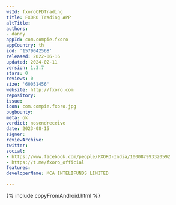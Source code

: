 ```yaml
---
wsId: fxoroCFDTrading
title: FXORO Trading APP
altTitle: 
authors:
- danny
appId: com.compie.fxoro
appCountry: th
idd: '1579042568'
released: 2022-06-16
updated: 2024-02-11
version: 1.3.7
stars: 0
reviews: 0
size: '60051456'
website: http://fxoro.com
repository: 
issue: 
icon: com.compie.fxoro.jpg
bugbounty: 
meta: ok
verdict: nosendreceive
date: 2023-08-15
signer: 
reviewArchive: 
twitter: 
social:
- https://www.facebook.com/people/FXORO-India/100087993320592
- https://t.me/fxoro_official
features: 
developerName: MCA INTELIFUNDS LIMITED

---
```


{% include copyFromAndroid.html %}